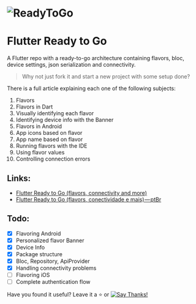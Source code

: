 # ![ReadyToGo](https://cdn-images-1.medium.com/max/800/0*ZQbY01BVWM3OndkH.png)
# Flutter Ready to Go

A Flutter repo with a ready-to-go architecture containing flavors, bloc, device settings, json serialization and connectivity.

> Why not just fork it and start a new project with some setup done?

There is a full article explaining each one of the following subjects:

1. Flavors
2. Flavors in Dart
3. Visually identifying each flavor
4. Identifying device info with the Banner
5. Flavors in Android
6. App icons based on flavor
7. App name based on flavor
8. Running flavors with the IDE
9. Using flavor values
10. Controlling connection errors

## Links:
- [Flutter Ready to Go (flavors, connectivity and more)](https://medium.com/flutter-community/flutter-ready-to-go-e59873f9d7de)
- [Flutter Ready to Go (flavors, conectividade e mais) — ptBr](https://medium.com/flutterbrasil/flutter-ready-to-go-pt-br-16d1e5255fcf)

## Todo:
- [X] Flavoring Android
- [X] Personalized flavor Banner
- [X] Device Info
- [X] Package structure
- [X] Bloc, Repository, ApiProvider
- [X] Handling connectivity problems
- [ ] Flavoring iOS
- [ ] Complete authentication flow

Have you found it useful? Leave it a :star: or [![Say Thanks!](https://img.shields.io/badge/Say%20Thanks-!-1EAEDB.svg)](https://saythanks.io/to/JHBitencourt) 
